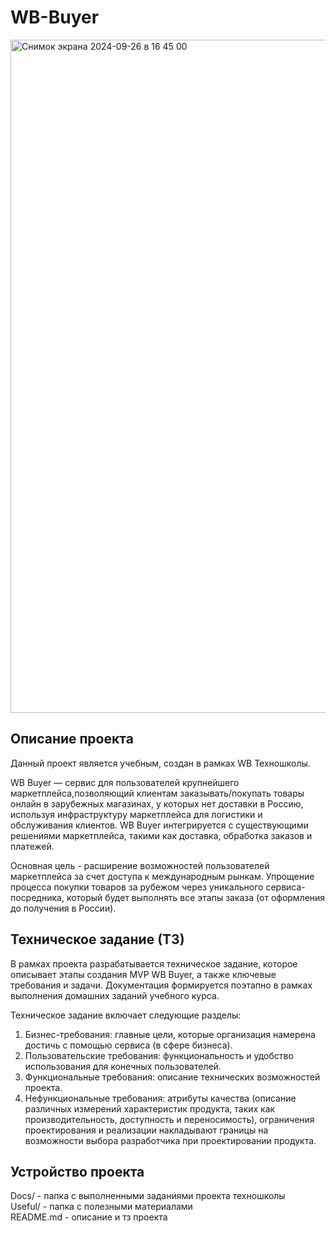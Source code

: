 # WB-Buyer

<img width="1077" alt="Снимок экрана 2024-09-26 в 16 45 00" src="https://github.com/user-attachments/assets/66a183cf-16dd-4f77-8e34-1e2548d09a47">

## Описание проекта

Данный проект является учебным, создан в рамках WB Техношколы.

WB Buyer — сервис для пользователей крупнейшего маркетплейса,позволяющий клиентам заказывать/покупать товары онлайн в зарубежных магазинах,
у которых нет доставки в Россию, используя инфраструктуру маркетплейса для логистики и обслуживания клиентов. WB Buyer интегрируется с
существующими решениями маркетплейса, такими как доставка, обработка заказов и платежей.

Основная цель - расширение возможностей пользователей маркетплейса за счет доступа к международным рынкам. Упрощение процесса покупки
товаров за рубежом через уникального сервиса-посредника, который будет выполнять все этапы заказа (от оформления до получения в России).


## Техническое задание (ТЗ)

В рамках проекта разрабатывается техническое задание, которое описывает этапы создания MVP WB Buyer, а также ключевые требования и задачи.
Документация формируется поэтапно в рамках выполнения домашних заданий учебного курса.

Техническое задание включает следующие разделы:

1) Бизнес-требования: главные цели, которые организация намерена достичь с помощью сервиса (в сфере бизнеса).
2) Пользовательские требования: функциональность и удобство использования для конечных пользователей.
3) Функциональные требования: описание технических возможностей проекта.
4) Нефункциональные требования: атрибуты качества (описание различных измерений характеристик продукта, таких как производительность,
доступность и переносимость), ограничения проектирования и реализации накладывают границы на возможности выбора разработчика при проектировании продукта.

## Устройство проекта
Docs/ - папка с выполненными заданиями проекта техношколы  
Useful/ - папка с полезными материалами  
README.md - описание и тз проекта


